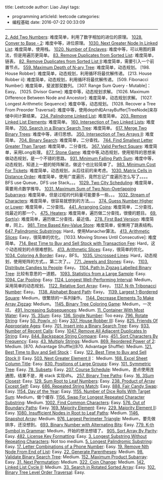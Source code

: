 title: Leetcode
author: Liao Jiayi
tags:
  - programming
articleId: leetcode
categories:
  - 编程基础
date: 2016-07-22 00:33:09
---

[2. Add Two Numbers](https://leetcode.com/problems/add-two-numbers/): 难度简单，利用了数字相加的进位的原理。
[1028. Conver to Base - 2](https://leetcode.com/problems/convert-to-base-2/submissions/): 难度中等，进位原理。
[1030. Next Greater Node In Linked List](https://leetcode.com/problems/next-greater-node-in-linked-list/submissions/): 难度简单，使用栈。
[1020. Number of Enclaves](https://leetcode.com/problems/number-of-enclaves/): 难度中等，可以用图的算法，但是用遍历更简单。
[83. Remove Duplicates from Sorted List](https://leetcode.com/problems/remove-duplicates-from-sorted-list/): 难度简单，链表。
[82. Remove Duplicates from Sorted List II](https://leetcode.com/problems/remove-duplicates-from-sorted-list-ii/):难度简单，需要引入一个前置节点。
[559. Maximum Depth of N-ary Tree](https://leetcode.com/problems/maximum-depth-of-n-ary-tree/): 难度简单，动态规划。
[198. House Robber]: 难度简单，动态规划，利用循环将最优解传递。
[213. House Robber ii]: 难度简单，动态规划，利用循环将最优解传递。
[509. Fibonacci Number]: 难度简单，斐波那契数列。
[307. Range Sum Query - Mutable]：Easy。
[1025. Divisor Game]: 难度中等，动态规划求解。
[1026. Maximum Difference Between Node and Ancestor]: 难度简单，动态规划求解。
[1027. Longest Arithmetic Sequence]: 难度中等，动态规划。
[1028. Recover a Tree From Preorder Traversal]: 难度中等，使用depth和ArrayBuffer[TreeNode]来存储中间计算结果。
[234. Palindrome Linked List](https://leetcode.com/problems/palindrome-linked-list/): 难度简单。
[203. Remove Linked List Elements](https://leetcode.com/problems/remove-linked-list-elements/): 难度简单。
[160. Intersection of Two Linked Lists](https://leetcode.com/problems/intersection-of-two-linked-lists/submissions/): 难度简单。
[700. Search in a Binary Search Tree](https://leetcode.com/problems/search-in-a-binary-search-tree/): 难度简单。
[617. Merge Two Binary Trees](https://leetcode.com/problems/merge-two-binary-trees/): 难度中等，递归思想。
[350. Intersection of Two Arrays II](https://leetcode.com/problems/intersection-of-two-arrays-ii/): 难度简单。
[704. Binary Search](https://leetcode.com/problems/binary-search/): 难度简单，二分查找。
[744. Find Smallest Letter Greater Than Target](https://leetcode.com/problems/find-smallest-letter-greater-than-target/): 难度简单，二分查找。
[367. Valid Perfect Square](https://leetcode.com/problems/valid-perfect-square/): 难度简单，采用Long处理。
[877. Stone Game](https://leetcode.com/problems/stone-game/): 难度中等,动态规划，使用矩阵的思想来做动态规划，是一个不错的思路。
[931. Minimum Falling Path Sum](https://leetcode.com/problems/minimum-falling-path-sum/): 难度中等，动态规划，知道上一题的矩阵解法，做这个也比较简单了。
[983. Minimum Cost For Tickets](https://leetcode.com/problems/minimum-cost-for-tickets/): 难度简单，动态规划，从后往前的来考虑。
[1030. Matrix Cells in Distance Order](https://leetcode.com/problems/matrix-cells-in-distance-order/): 难度简单，使用广度遍历，竟然忘记广度遍历怎么写了。。。。BFS use Queue，DFS use Stack。。。
[1029. Two City Scheduling](https://leetcode.com/problems/two-city-scheduling/): 难度简单，需要用点数学推导。
[1031. Maximum Sum of Two Non-Overlapping Subarrays](https://leetcode.com/contest/weekly-contest-133/problems/maximum-sum-of-two-non-overlapping-subarrays/): 难度简单，但是过程的代码量可能要多一些。。。
[1032. Stream of Characters](https://leetcode.com/problems/stream-of-characters/): 难度简单，很容易就想到的方法。。。
[374. Guess Number Higher or Lower](https://leetcode.com/problems/guess-number-higher-or-lower/): 难度简单，二分查找。
[441. Arranging Coins](https://leetcode.com/problems/arranging-coins/): 难度简单，二分查找，找最近的那一个。
[475. Heaters](https://leetcode.com/problems/heaters/): 难度简单，遍历做二分查找，很傻的题目。
[69. Sqrt(x)](https://leetcode.com/problems/sqrtx/): 难度简单，遍历做二分查找，最近值。
[278. First Bad Version](https://leetcode.com/problems/first-bad-version/): 难度简单，同上。
[981. Time Based Key-Value Store](https://leetcode.com/problems/time-based-key-value-store/): 难度简单，偷懒用了跳表结构。
[647. Palindromic Substrings](https://leetcode.com/problems/palindromic-substrings/): Hard，使用Manacher算法。
[413. Arithmetic Slices](https://leetcode.com/problems/arithmetic-slices/submissions/): Easy，很简单的优化。
[1033. Moving Stones Until Consecutive]: 难度简单。
[714. Best Time to Buy and Sell Stock with Transaction Fee](https://leetcode.com/problems/best-time-to-buy-and-sell-stock-with-transaction-fee/): Hard，这个动态规划的点很难想到。
[413. Arithmetic Slices](https://leetcode.com/problems/arithmetic-slices/submissions/): Easy，很简单的优化。
[1034. Coloring A Border](https://leetcode.com/problems/coloring-a-border/): Easy，BFS。
[1035. Uncrossed Lines](https://leetcode.com/problems/uncrossed-lines/): Hard，动态规划，使用矩阵的方式。。第二次了。。
[771. Jewels and Stones](https://leetcode.com/problems/jewels-and-stones/): Easy。
[1103. Distribute Candies to People](https://leetcode.com/problems/distribute-candies-to-people/): Easy。
[1104. Path In Zigzag Labelled Binary Tree](https://leetcode.com/problems/path-in-zigzag-labelled-binary-tree/): 比较有意思的一道题。
[1093. Statistics from a Large Sample](https://leetcode.com/problems/statistics-from-a-large-sample/): Easy.
[1094. Car Pooling](https://leetcode.com/problems/car-pooling/): Easy.
[1124. Longest Well-Performing Interval](https://leetcode.com/problems/longest-well-performing-interval/): Medium，采用简单的动态规划。
[1122. Relative Sort Array](https://leetcode.com/problems/relative-sort-array/): Easy。
[1137. N-th Tribonacci Number](https://leetcode.com/problems/n-th-tribonacci-number/): Easy。
[1138. Alphabet Board Path](https://leetcode.com/problems/alphabet-board-path/): Easy。
[1139. Largest 1-Bordered Square](https://leetcode.com/problems/largest-1-bordered-square/): Medium，很繁琐的一系列操作。
[1144. Decrease Elements To Make Array Zigzag](https://leetcode.com/problems/decrease-elements-to-make-array-zigzag/): Medium。
[1145. Binary Tree Coloring Game](https://leetcode.com/problems/binary-tree-coloring-game/): Medium，一次过。
[491. Increasing Subsequences](https://leetcode.com/problems/increasing-subsequences/): Medium.
[11. Container With Most Water](https://leetcode.com/problems/container-with-most-water/): Easy.
[15. 3Sum](https://leetcode.com/problems/3sum/): Easy.
[136. Single Number](https://leetcode.com/problems/single-number/): Too easy.
[796. Rotate String](https://leetcode.com/problems/rotate-string/): Easy
[50. Pow(x, n)](https://leetcode.com/problems/powx-n/): Easy
[337. House Robber III](https://leetcode.com/problems/house-robber-iii/): Easy.
[825. Friends Of Appropriate Ages](https://leetcode.com/problems/friends-of-appropriate-ages/): Easy.
[701. Insert into a Binary Search Tree](https://leetcode.com/problems/insert-into-a-binary-search-tree/): Easy.
[933. Number of Recent Calls](https://leetcode.com/problems/number-of-recent-calls/): Easy.
[1047. Remove All Adjacent Duplicates In String](https://leetcode.com/problems/remove-all-adjacent-duplicates-in-string/): Easy.
[844. Backspace String Compare](https://leetcode.com/problems/backspace-string-compare/): Easy.
[451. Sort Characters By Frequency](https://leetcode.com/problems/sort-characters-by-frequency/): Easy.
[43. Multiply Strings](https://leetcode.com/problems/multiply-strings/): Medium.
[869. Reordered Power of 2](https://leetcode.com/problems/reordered-power-of-2/): Medium.
[870. Advantage Shuffle](870. Advantage Shuffle): Medium.
[121. Best Time to Buy and Sell Stock](https://leetcode.com/problems/best-time-to-buy-and-sell-stock/)： Easy.
[122. Best Time to Buy and Sell Stock II](https://leetcode.com/problems/best-time-to-buy-and-sell-stock-ii/): Easy.
[503. Next Greater Element II](https://leetcode.com/problems/next-greater-element-ii/)： Medium.
[168. Excel Sheet Column Title](https://leetcode.com/problems/excel-sheet-column-title/): Easy.
[830. Positions of Large Groups](https://leetcode.com/problems/positions-of-large-groups/): Easy.
[101. Symmetric Tree](https://leetcode.com/problems/symmetric-tree/): Easy.
[78. Subsets](https://leetcode.com/problems/subsets/): Easy.
[207. Course Schedule](https://leetcode.com/problems/course-schedule/): Medium，差点使用连通图，结果不是，用 stack 实现dfs。
[257. Binary Tree Paths](https://leetcode.com/problems/binary-tree-paths/): Easy.
[16. 3Sum Closest](https://leetcode.com/problems/3sum-closest/): Easy.
[129. Sum Root to Leaf Numbers](https://leetcode.com/problems/sum-root-to-leaf-numbers/): Easy.
[238. Product of Array Except Self](https://leetcode.com/problems/product-of-array-except-self/): Easy.
[686. Repeated String Match](https://leetcode.com/problems/repeated-string-match/): Easy.
[888. Fair Candy Swap](https://leetcode.com/problems/fair-candy-swap/): Easy.
[1154. Day of the Year](https://leetcode.com/problems/day-of-the-year/): Easy.
[1155. Number of Dice Rolls With Target Sum](https://leetcode.com/problems/number-of-dice-rolls-with-target-sum/): Medium，做个缓存.
[1156. Swap For Longest Repeated Character Substring](https://leetcode.com/problems/swap-for-longest-repeated-character-substring/): Medium.
[1002. Find Common Characters](https://leetcode.com/problems/find-common-characters/): Easy.
[576. Out of Boundary Paths](https://leetcode.com/problems/out-of-boundary-paths/): Easy.
[169. Majority Element](https://leetcode.com/problems/majority-element/): Easy.
[229. Majority Element II](https://leetcode.com/problems/majority-element-ii/): Easy.
[1080. Insufficient Nodes in Root to Leaf Paths](https://leetcode.com/problems/insufficient-nodes-in-root-to-leaf-paths/): Medium.
[1146. Snapshot Array](https://leetcode.com/problems/snapshot-array/): Medium.
[976. Largest Perimeter Triangle](https://leetcode.com/problems/largest-perimeter-triangle/): Medium，要先做排序，还没想到。
[693. Binary Number with Alternating Bits](https://leetcode.com/problems/binary-number-with-alternating-bits/): Easy.
[779. K-th Symbol in Grammar](https://leetcode.com/problems/k-th-symbol-in-grammar/): Medium，开始的想法想错了。
[905. Sort Array By Parity](https://leetcode.com/problems/sort-array-by-parity/): Easy.
[482. License Key Formatting](https://leetcode.com/problems/license-key-formatting/): Easy.
[3. Longest Substring Without Repeating Characters](https://leetcode.com/problems/longest-substring-without-repeating-characters/): Not too medium.
[5. Longest Palindromic Substring](https://leetcode.com/problems/longest-palindromic-substring/submissions/): Easy.
[17. Letter Combinations of a Phone Number](https://leetcode.com/problems/letter-combinations-of-a-phone-number/): Easy.
[19. Remove Nth Node From End of List](https://leetcode.com/problems/remove-nth-node-from-end-of-list/): Easy.
[22. Generate Parentheses](https://leetcode.com/problems/generate-parentheses/): Medium.
[98. Validate Binary Search Tree](https://leetcode.com/problems/validate-binary-search-tree/): Medium.
[152. Maximum Product Subarray](https://leetcode.com/problems/maximum-product-subarray/): Easy.
[31. Next Permutation](https://leetcode.com/problems/next-permutation/): Medium.
[322. Coin Change](https://leetcode.com/problems/coin-change/): Medium.
[142. Linked List Cycle II](https://leetcode.com/problems/linked-list-cycle-ii/): Medium.
[33. Search in Rotated Sorted Array](https://leetcode.com/problems/search-in-rotated-sorted-array/): Easy.
[102. Binary Tree Level Order Traversal](https://leetcode.com/problems/binary-tree-level-order-traversal/): Easy.
